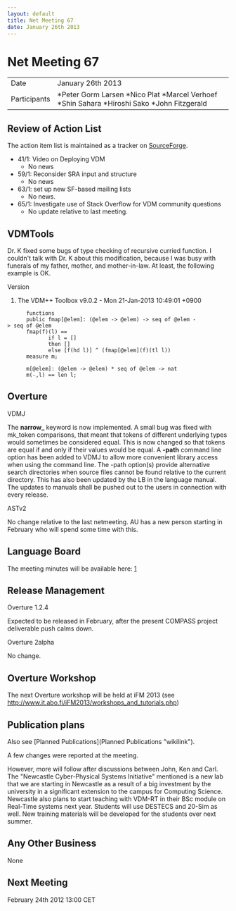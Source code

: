 ```yaml
---
layout: default
title: Net Meeting 67
date: January 26th 2013
---
```



# Net Meeting 67

|||
|---|---|
| Date | January 26th 2013 |
| Participants | *Peter Gorm Larsen *Nico Plat *Marcel Verhoef *Shin Sahara *Hiroshi Sako *John Fitzgerald |

Review of Action List
---------------------

The action item list is maintained as a tracker on
[SourceForge](https://sourceforge.net/p/overture/netmeeting-actions/).

-   41/​1: Video on Deploying VDM
    -   No news
-   59/​1: Reconsider SRA input and structure
    -   No news
-   63/​1: set up new SF-based mailing lists
    -   No news.
-   65/​1: Investigate use of Stack Overflow for VDM community questions
    -   No update relative to last meeting.

VDMTools
--------

Dr. K fixed some bugs of type checking of recursive curried function. I
couldn't talk with Dr. K about this modification, because I was busy
with funerals of my father, mother, and mother-in-law. At least, the
following example is OK.

Version

1.  The VDM++ Toolbox v9.0.2 - Mon 21-Jan-2013 10:49:01 +0900

`      functions`\
`      public fmap[@elem]: (@elem -> @elem) -> seq of @elem -> seq of @elem`\
`      fmap(f)(l) ==`\
`             if l = []`\
`             then []`\
`             else [f(hd l)] ^ (fmap[@elem](f)(tl l))`\
`      measure m;`

`      m[@elem]: (@elem -> @elem) * seq of @elem -> nat`\
`      m(-,l) == len l;`

Overture
--------

VDMJ

The **narrow\_** keyword is now implemented. A small bug was fixed with
mk\_token comparisons, that meant that tokens of different underlying
types would sometimes be considered equal. This is now changed so that
tokens are equal if and only if their values would be equal. A **-path**
command line option has been added to VDMJ to allow more convenient
library access when using the command line. The -path option(s) provide
alternative search directories when source files cannot be found
relative to the current directory. This has also been updated by the LB
in the language manual. The updates to manuals shall be pushed out to
the users in connection with every release.

ASTv2

No change relative to the last netmeeting. AU has a new person starting
in February who will spend some time with this.

Language Board
--------------

The meeting minutes will be available here:
[1](http://wiki.overturetool.org/index.php/Language_Board_NetMeeting_Minutes)

Release Management
------------------

Overture 1.2.4

Expected to be released in February, after the present COMPASS project
deliverable push calms down.

Overture 2alpha

No change.

Overture Workshop
-----------------

The next Overture workshop will be held at iFM 2013 (see
<http://www.it.abo.fi/iFM2013/workshops_and_tutorials.php>)

Publication plans
-----------------

Also see [Planned Publications](Planned Publications "wikilink").

A few changes were reported at the meeting.

However, more will follow after discussions between John, Ken and Carl.
The "Newcastle Cyber-Physical Systems Initiative" mentioned is a new lab
that we are starting in Newcastle as a result of a big investment by the
university in a significant extension to the campus for Computing
Science. Newcastle also plans to start teaching with VDM-RT in their BSc
module on Real-Time systems next year. Students will use DESTECS and
20-Sim as well. New training materials will be developed for the
students over next summer.

Any Other Business
------------------

None

Next Meeting
------------

February 24th 2012 13:00 CET
